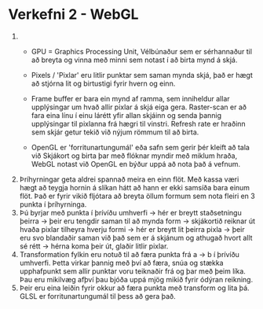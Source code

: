 # Verkefni 2 - WebGL

1.
    * GPU = Graphics Processing Unit, Vélbúnaður sem er sérhannaður til að breyta og vinna með minni sem notast í að birta mynd á skjá.
    
    * Pixels / 'Pixlar' eru litlir punktar sem saman mynda skjá, það er hægt að stjórna lit og birtustigi fyrir hvern og einn.
    
    * Frame buffer er bara ein mynd af ramma, sem inniheldur allar upplýsingar um hvað allir pixlar á skjá eiga gera. Raster-scan er að fara eina línu í einu lárétt yfir allan skjáinn og senda þannig upplýsingar til pixlanna frá hægri til vinstri. Refresh rate er hraðinn sem skjár getur tekið við nýjum römmum til að birta.
    
    * OpenGL er 'forritunartungumál' eða safn sem gerir þér kleift að tala við Skjákort og birta þar með flóknar myndir með miklum hraða, WebGL notast við OpenGL en býður uppá að nota það á vefnum.
2. Þríhyrningar geta aldrei spannað meira en einn flöt. Með kassa væri hægt að teygja hornin á slíkan hátt að hann er ekki samsíða bara einum flöt. Það er fyrir vikið fljótara að breyta öllum formum sem nota fleiri en 3 punkta í þríhyrninga.
3. Þú byrjar með punkta í þrívíðu umhverfi -> hér er breytt staðsetningu þeirra -> þeir eru tengdir saman til að mynda form -> skjákortið reiknar út hvaða pixlar tilheyra hverju formi -> hér er breytt lit þeirra pixla -> þeir eru svo blandaðir saman við það sem er á skjánum og athugað hvort allt sé rétt -> hérna koma þeir út, glaðir litlir pixlar.
4. Transformation fylkin eru notuð til að færa punkta frá a -> b í þrívíðu umhverfi. Þetta virkar þannig með því að færa, snúa og stækka upphafpunkt sem allir punktar voru teiknaðir frá og þar með þeim líka. Þau eru mikilvæg afþví þau bjóða uppá mjög mikið fyrir ódýran reikning.
5. Þeir eru eina leiðin fyrir okkur að færa punkta með transform og lita þá. GLSL er forritunartungumál til þess að gera það.
